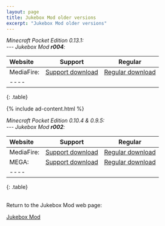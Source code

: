 ```yaml
---
layout: page
title: Jukebox Mod older versions
excerpt: "Jukebox Mod older versions"
---
```


<i>Minecraft Pocket Edition 0.13.1:</i><br>
<i> --- Jukebox Mod <b>r004</b>:</i>

| Website | Support | Regular |
|:--------|:-------:|:-------:|
| MediaFire:       | [Support download](http://adf.ly/1SW9Fw) | [Regular download](http://www.mediafire.com/download/rrwp2cxowrgq1i3/Jukebox_Mod_r004_Desno365.zip) |
|----
{: .table}

{% include ad-content.html %}
<br>

<i>Minecraft Pocket Edition 0.10.4 & 0.9.5:</i><br>
<i> --- Jukebox Mod <b>r002</b>:</i>

| Website | Support | Regular |
|:--------|:-------:|:-------:|
| MediaFire:       | [Support download](http://adf.ly/rMLgk) | [Regular download](http://www.mediafire.com/download/qvtuhflw0wncfb7/Jukebox_Mod_r002_Desno365.zip) |
| MEGA:            | [Support download](http://adf.ly/rMKm6) | [Regular download](https://mega.co.nz/#!P4pWzCgA!HrjiZ2epU-rbRYGlBgH4wG5YBZfe3tTHroA4gdUJCwg) |
|----
{: .table}


<br>Return to the Jukebox Mod web page:

<div markdown="0"><a href="{{ site.url }}/minecraft/jukebox-mod/#older-versions" class="btn">Jukebox Mod</a></div>

